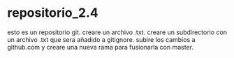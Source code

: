 # repositorio_2.4
esto es un repositorio git.
creare un archivo .txt.
creare un subdirectorio con un archivo .txt que sera añadido a gitignore.
subire los cambios a github.com y creare una nueva rama para fusionarla con master.
